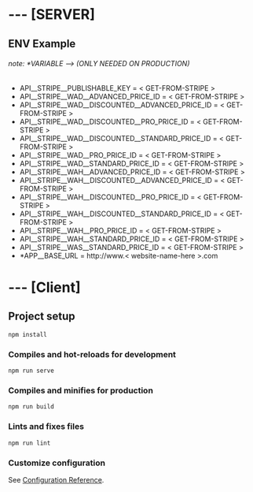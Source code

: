 # --- [SERVER]
## ENV Example
###### note: *VARIABLE --> (ONLY NEEDED ON PRODUCTION)

* API__STRIPE__PUBLISHABLE_KEY = < GET-FROM-STRIPE >
* API__STRIPE__WAD__ADVANCED_PRICE_ID = < GET-FROM-STRIPE >
* API__STRIPE__WAD__DISCOUNTED__ADVANCED_PRICE_ID = < GET-FROM-STRIPE >
* API__STRIPE__WAD__DISCOUNTED__PRO_PRICE_ID = < GET-FROM-STRIPE >
* API__STRIPE__WAD__DISCOUNTED__STANDARD_PRICE_ID = < GET-FROM-STRIPE >
* API__STRIPE__WAD__PRO_PRICE_ID = < GET-FROM-STRIPE >
* API__STRIPE__WAD__STANDARD_PRICE_ID = < GET-FROM-STRIPE >
* API__STRIPE__WAH__ADVANCED_PRICE_ID = < GET-FROM-STRIPE >
* API__STRIPE__WAH__DISCOUNTED__ADVANCED_PRICE_ID = < GET-FROM-STRIPE >
* API__STRIPE__WAH__DISCOUNTED__PRO_PRICE_ID = < GET-FROM-STRIPE >
* API__STRIPE__WAH__DISCOUNTED__STANDARD_PRICE_ID = < GET-FROM-STRIPE >
* API__STRIPE__WAH__PRO_PRICE_ID = < GET-FROM-STRIPE >
* API__STRIPE__WAH__STANDARD_PRICE_ID = < GET-FROM-STRIPE >
* API__STRIPE__WAS__STANDARD_PRICE_ID = < GET-FROM-STRIPE >
* *APP__BASE_URL = http://www.< website-name-here >.com

# --- [Client]
## Project setup
```
npm install
```

### Compiles and hot-reloads for development
```
npm run serve
```

### Compiles and minifies for production
```
npm run build
```

### Lints and fixes files
```
npm run lint
```

### Customize configuration
See [Configuration Reference](https://cli.vuejs.org/config/).
